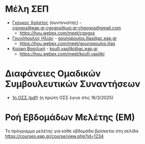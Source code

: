 # Μέλη ΣΕΠ

* [Γκόγκος Χρήστος](https://www.linkedin.com/in/christos-gogos-07a75bb) (συντονιστής)  - cgogos@eap.gr;cgogos@uoi.gr;chgogos@gmail.com
    * <https://hou.webex.com/meet/cgogos>
* [Γουνόπουλος Ηλίας](https://www.linkedin.com/in/eliasgounopoulos/) - gounopoulos.ilias@ac.eap.gr
    * <https://hou.webex.com/meet/gounopoulos.ilias>
* [Κούφη Βασιλική](https://www.linkedin.com/in/vassiliki-koufi-163a6512/) - koufi.vasiliki@ac.eap.gr
    * <https://hou.webex.com/meet/koufi.vasiliki>

# Διαφάνειες Ομαδικών Συμβουλευτικών Συναντήσεων

* [1η ΟΣΣ (pdf)](./resources/3/ΔΙΑΦΑΝΕΙΕΣ%201ΗΣ%20ΟΣΣ.pdf) (η πρώτη ΟΣΣ έγινε στις 16/3/2025)
<!-- * [2η ΟΣΣ (pdf)](./resources/3/ΔΙΑΦΑΝΕΙΕΣ%202ΗΣ%20ΟΣΣ.pdf) (η δεύτερη ΟΣΣ έγινε στις 2/11/2024)
* [3η ΟΣΣ (pdf)](./resources/3/ΔΙΑΦΑΝΕΙΕΣ%203ΗΣ%20ΟΣΣ.pdf) (η δεύτερη ΟΣΣ έγινε στις 30/11/2024) -->

<!-- ## Γραπτή εργασία 1 ΧΕΙΜΕΡΙΝΟΥ ΕΞΑΜΗΝΟΥ 2024-2025

<!-- Η γραπτή εργασία 1 του τρέχοντος εξαμήνου αναρτήθηκε στις 10/10/2024 στο <https://courses.eap.gr/course/view.php?id=1234>. Η εκφώνησή της και η ενδεικτική λύση της θα ανέβει εδώ την επόμενη ημέρα της λήξης προθεσμίας υποβολής των εργασιών. -->
<!-- * [Εκφώνηση](./resources/3/fall_2024_2025_ge1.pdf)
* [Έγγραφο συμπλήρωσης λύσης](./resources/3/2024-25_DMD54_[toeponymosas]_GE1_[tmima].docx)
* [Ενδεικτική λύση](./resources/3/fall_2024_2025_ge1_sol.pdf) -->

<!-- ## Γραπτή εργασία 2 ΧΕΙΜΕΡΙΝΟΥ ΕΞΑΜΗΝΟΥ 2024-2025  -->
<!-- Η γραπτή εργασία 2 του τρέχοντος εξαμήνου ανακοινώθηκε στις 1/11/2024 -->
<!-- * [Εκφώνηση](./resources/3/fall_2024_2025_ge2.pdf)
* [Έγγραφο συμπλήρωσης λύσης](./resources/3/2024-25_DMD54_[toeponymosas]_GE2_[tmima].docx)
* [Ενδεικτική λύση](./resources/3/fall_2024_2025_ge2_sol.pdf) -->

<!-- ## Κουίζ προετοιμασίας για τη ΓΕ3 
<https://forms.gle/MvpACQUaNhgCwroT9> -->

# Ροή Εβδομάδων Μελέτης (ΕΜ)

Το πρόγραμμα μελέτης για κάθε εβδομάδα βρίσκεται στη σελίδα <https://courses.eap.gr/course/view.php?id=1234>